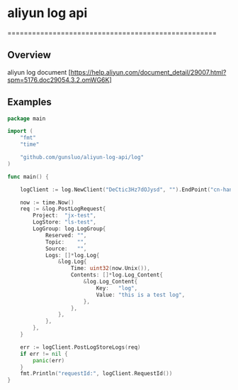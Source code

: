# aliyun log api
===================================================

Overview
--------
aliyun log document [https://help.aliyun.com/document_detail/29007.html?spm=5176.doc29054.3.2.omWG6K]

Examples
--------

```go
package main

import (
	"fmt"
	"time"

	"github.com/gunsluo/aliyun-log-api/log"
)

func main() {

	logClient := log.NewClient("DeCtic3Hz7dOJysd", "").EndPoint("cn-hangzhou.log.aliyuncs.com")

	now := time.Now()
	req := &log.PostLogRequest{
		Project:  "jx-test",
		LogStore: "ls-test",
		LogGroup: log.LogGroup{
			Reserved: "",
			Topic:    "",
			Source:   "",
			Logs: []*log.Log{
				&log.Log{
					Time: uint32(now.Unix()),
					Contents: []*log.Log_Content{
						&log.Log_Content{
							Key:   "log",
							Value: "this is a test log",
						},
					},
				},
			},
		},
	}

	err := logClient.PostLogStoreLogs(req)
	if err != nil {
		panic(err)
	}
	fmt.Println("requestId:", logClient.RequestId())
}
```

